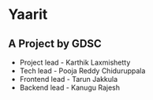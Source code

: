 # Yaarit

## A Project by GDSC

<ul>
<li>Project lead - Karthik Laxmishetty</li>
<li>Tech lead - Pooja Reddy Chiduruppala</li>
<li>Frontend lead - Tarun Jakkula</li>
<li>Backend lead - Kanugu Rajesh</li>
</ul>
